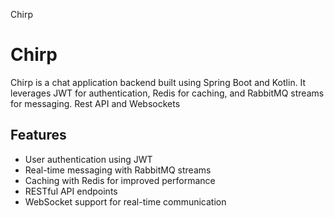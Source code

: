 Chirp

# Chirp
Chirp is a chat application backend built using Spring Boot and Kotlin. It leverages JWT for authentication, Redis for caching, and RabbitMQ streams for messaging. Rest API and Websockets
## Features
- User authentication using JWT
- Real-time messaging with RabbitMQ streams
- Caching with Redis for improved performance
- RESTful API endpoints
- WebSocket support for real-time communication